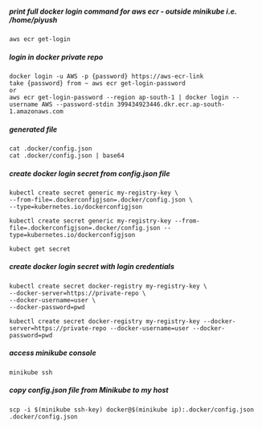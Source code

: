 ##### print full docker login command for aws ecr - outside minikube i.e. /home/piyush

    aws ecr get-login

##### login in docker private repo

    docker login -u AWS -p {password} https://aws-ecr-link
    take {password} from ~ aws ecr get-login-password
    or
    aws ecr get-login-password --region ap-south-1 | docker login --username AWS --password-stdin 399434923446.dkr.ecr.ap-south-1.amazonaws.com

##### generated file
    cat .docker/config.json
    cat .docker/config.json | base64

##### create docker login secret from config.json file

    kubectl create secret generic my-registry-key \
    --from-file=.dockerconfigjson=.docker/config.json \
    --type=kubernetes.io/dockerconfigjson

    kubectl create secret generic my-registry-key --from-file=.dockerconfigjson=.docker/config.json --type=kubernetes.io/dockerconfigjson

    kubect get secret

##### create docker login secret with login credentials

    kubectl create secret docker-registry my-registry-key \
    --docker-server=https://private-repo \
    --docker-username=user \
    --docker-password=pwd

    kubectl create secret docker-registry my-registry-key --docker-server=https://private-repo --docker-username=user --docker-password=pwd

##### access minikube console

    minikube ssh

##### copy config.json file from Minikube to my host

    scp -i $(minikube ssh-key) docker@$(minikube ip):.docker/config.json .docker/config.json
    
